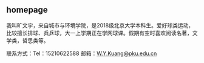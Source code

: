 ## homepage
我叫旷文宇，来自城市与环境学院，是2018级北京大学本科生。爱好球类运动，比较擅长排球、兵乒球，大一上学期正在学网球课。假期有空时喜欢阅读名著，文学类，哲思类等。

联系方式：Tel：15210622588    邮箱：W.Y.Kuang@pku.edu.cn
